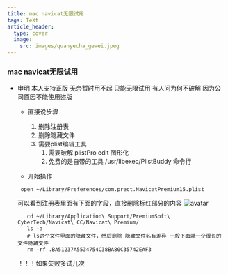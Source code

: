 ```yaml
---
title: mac navicat无限试用
tags: TeXt
article_header:
  type: cover
  image:
    src: images/quanyecha_gewei.jpeg
---
```


### mac navicat无限试用
- 申明  本人支持正版 无奈暂时用不起 只能无限试用 有人问为何不破解 因为公司原因不能使用盗版
   - 直接说步骤
     1. 删除注册表
     2. 删除隐藏文件
     3. 需要plist编辑工具
        1. 需要破解 plistPro edit 图形化
        2. 免费的是自带的工具 /usr/libexec/PlistBuddy 命令行

   - 开始操作
    ```shell
     open ~/Library/Preferences/com.prect.NavicatPremium15.plist
    ```
  可以看到注册表里面有下面的字段，直接删除标红部分的内容
  ![avatar](https://oss-emcsprod-public.modb.pro/wechatSpider/modb_20210521_02e1301c-ba00-11eb-9090-00163e068ecd.png)

  ```shell
     cd ~/Library/Application\ Support/PremiumSoft\ CyberTech/Navicat\ CC/Navicat\ Premium/
     ls -a
     # ls这个文件里面的隐藏文件，然后删除 隐藏文件名有差异 一般下面就一个很长的文件隐藏文件
     rm -rf .BA51237A5534754C38BA80C35742EAF3
  ```
    ！！！如果失败多试几次
<!--more-->
